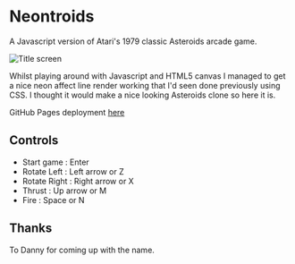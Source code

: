 Neontroids
====

A Javascript version of Atari's 1979 classic Asteroids arcade game. 

![Title screen](/../gh-pages/title-screen.png?raw=true "Title screen")

Whilst playing around with Javascript and HTML5 canvas I managed to get a nice neon affect line render working that I'd seen
done previously using CSS. I thought it would make a nice looking Asteroids clone so here it is.

GitHub Pages deployment [here](http://retroredge.github.io/neontroids)

Controls
----
- Start game : Enter   
- Rotate Left : Left arrow or Z
- Rotate Right : Right arrow or X
- Thrust : Up arrow or M 
- Fire : Space or N

Thanks
----
To Danny for coming up with the name.